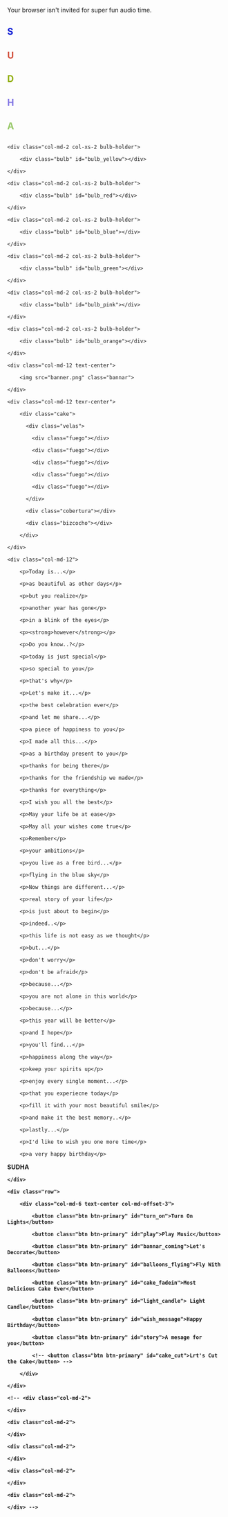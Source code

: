 <title>Happy Birthday</title> <script src="//cdnjs.cloudflare.com/ajax/libs/less.js/2.1.0/less.min.js"></script>

<source src="hbd.mp3"></source>

Your browser isn't invited for super fun audio time.

<h2 style="color:#F2B300;"></h2>

<h2 style="color:#0719D4;">S</h2>

<h2 style="color:#D14D39;">U</h2>

<h2 style="color:#8FAD00;">D</h2>

<h2 style="color:#8377E4;">H</h2>

<h2 style="color:#99C96A;">A</h2>

<h2 style="color:#20CFB4;"></h2>

<div class="row">

	<div class="col-md-2 col-xs-2 bulb-holder">

		<div class="bulb" id="bulb_yellow"></div>

	</div>

	<div class="col-md-2 col-xs-2 bulb-holder">

		<div class="bulb" id="bulb_red"></div>

	</div>

	<div class="col-md-2 col-xs-2 bulb-holder">

		<div class="bulb" id="bulb_blue"></div>

	</div>

	<div class="col-md-2 col-xs-2 bulb-holder">

		<div class="bulb" id="bulb_green"></div>

	</div>

	<div class="col-md-2 col-xs-2 bulb-holder">

		<div class="bulb" id="bulb_pink"></div>

	</div>

	<div class="col-md-2 col-xs-2 bulb-holder">

		<div class="bulb" id="bulb_orange"></div>

	</div>

</div>

<div class="row">

	<div class="col-md-12 text-center">

		<img src="banner.png" class="bannar">

	</div>

</div>

<!-- <div class="row message">

	<div class="col-md-12"><p>Khushbu</p></div>

</div> -->

<div class="row cake-cover">

	<div class="col-md-12 texr-center">

		<div class="cake">

		  <div class="velas">

		    <div class="fuego"></div>

		    <div class="fuego"></div>

		    <div class="fuego"></div>

		    <div class="fuego"></div>

		    <div class="fuego"></div>

		  </div>

		  <div class="cobertura"></div>

		  <div class="bizcocho"></div>

		</div>

	</div>

</div>

<div class="row message">

	<div class="col-md-12">

		<p>Today is...</p>

		<p>as beautiful as other days</p>

		<p>but you realize</p>

		<p>another year has gone</p>

		<p>in a blink of the eyes</p>

		<p><strong>however</strong></p>

		<p>Do you know..?</p>

		<p>today is just special</p>

		<p>so special to you</p>

		<p>that's why</p>

		<p>Let's make it...</p>

		<p>the best celebration ever</p>

		<p>and let me share...</p>

		<p>a piece of happiness to you</p>

		<p>I made all this...</p>

		<p>as a birthday present to you</p>

		<p>thanks for being there</p>

		<p>thanks for the friendship we made</p>

		<p>thanks for everything</p>

		<p>I wish you all the best</p>

		<p>May your life be at ease</p>

		<p>May all your wishes come true</p>

		<p>Remember</p>

		<p>your ambitions</p>

		<p>you live as a free bird...</p>

		<p>flying in the blue sky</p>

		<p>Now things are different...</p>

		<p>real story of your life</p>

		<p>is just about to begin</p>

		<p>indeed..</p>

		<p>this life is not easy as we thought</p>

		<p>but...</p>

		<p>don't worry</p>

		<p>don't be afraid</p>

		<p>because...</p>

		<p>you are not alone in this world</p>

		<p>because...</p>

		<p>this year will be better</p>

		<p>and I hope</p>

		<p>you'll find...</p>

		<p>happiness along the way</p>

		<p>keep your spirits up</p>

		<p>enjoy every single moment...</p>

		<p>that you experiecne today</p>

		<p>fill it with your most beautiful smile</p>

		<p>and make it the best memory..</p>

		<p>lastly...</p>

		<p>I'd like to wish you one more time</p>

		<p>a very happy birthday</p>

  <p><strong>SUDHA</p>

	</div>

</div>

<div class="navbar navbar-fixed-bottom">

	<div class="row">

		<div class="col-md-6 text-center col-md-offset-3">

			<button class="btn btn-primary" id="turn_on">Turn On Lights</button>

			<button class="btn btn-primary" id="play">Play Music</button>

			<button class="btn btn-primary" id="bannar_coming">Let's Decorate</button>

			<button class="btn btn-primary" id="balloons_flying">Fly With Balloons</button>

			<button class="btn btn-primary" id="cake_fadein">Most Delicious Cake Ever</button>

			<button class="btn btn-primary" id="light_candle"> Light Candle</button>

			<button class="btn btn-primary" id="wish_message">Happy Birthday</button>

			<button class="btn btn-primary" id="story">A mesage for you</button>

			<!-- <button class="btn btn-primary" id="cake_cut">Lrt's Cut the Cake</button> -->

		</div>

	</div>

	<!-- <div class="col-md-2">

	</div>

	<div class="col-md-2">

	</div>

	<div class="col-md-2">

	</div>

	<div class="col-md-2">

	</div>

	<div class="col-md-2">

	</div> -->

</div>
